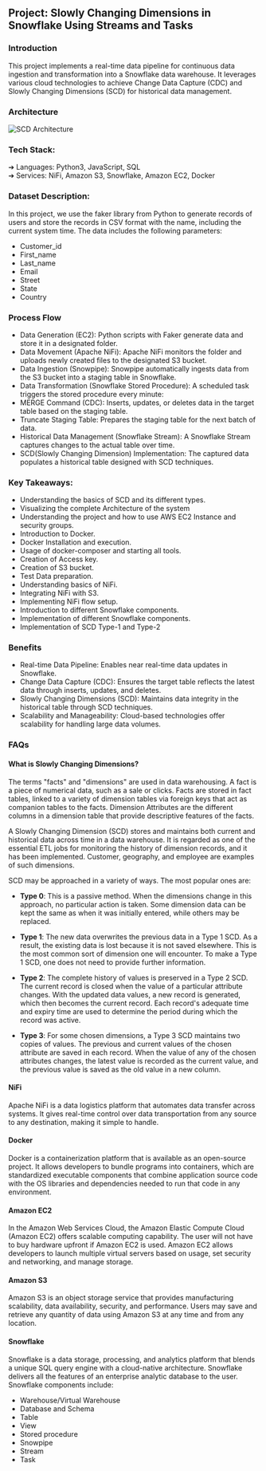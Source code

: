 ## Project: Slowly Changing Dimensions in Snowflake Using Streams and Tasks

### Introduction
This project implements a real-time data pipeline for continuous data ingestion and transformation into a Snowflake data warehouse. It leverages various cloud technologies to achieve Change Data Capture (CDC) and Slowly Changing Dimensions (SCD) for historical data management.

### Architecture
![SCD Architecture](https://github.com/user-attachments/assets/c585803e-72ad-4a31-af24-0bf7b03da265)


### Tech Stack:
➔ Languages: Python3, JavaScript, SQL </br>
➔ Services: NiFi, Amazon S3, Snowflake, Amazon EC2, Docker

### Dataset Description:
In this project, we use the faker library from Python to generate records of users and store the records in CSV format with the name, including the current system time. The data includes the following parameters:
- Customer_id
- First_name
- Last_name
- Email
- Street
- State
- Country

### Process Flow
- Data Generation (EC2): Python scripts with Faker generate data and store it in a designated folder.
- Data Movement (Apache NiFi): Apache NiFi monitors the folder and uploads newly created files to the designated S3 bucket.
- Data Ingestion (Snowpipe): Snowpipe automatically ingests data from the S3 bucket into a staging table in Snowflake.
- Data Transformation (Snowflake Stored Procedure): A scheduled task triggers the stored procedure every minute:
- MERGE Command (CDC): Inserts, updates, or deletes data in the target table based on the staging table.
- Truncate Staging Table: Prepares the staging table for the next batch of data.
- Historical Data Management (Snowflake Stream): A Snowflake Stream captures changes to the actual table over time.
- SCD(Slowly Changing Dimension) Implementation: The captured data populates a historical table designed with SCD techniques.

### Key Takeaways:
- Understanding the basics of SCD and its different types.
- Visualizing the complete Architecture of the system
- Understanding the project and how to use AWS EC2 Instance and security groups.
- Introduction to Docker.
- Docker Installation and execution.
- Usage of docker-composer and starting all tools.
- Creation of Access key.
- Creation of S3 bucket.
- Test Data preparation.
- Understanding basics of NiFi.
- Integrating NiFi with S3.
- Implementing NiFi flow setup.
- Introduction to different Snowflake components.
- Implementation of different Snowflake components.
- Implementation of SCD Type-1 and Type-2

### Benefits
- Real-time Data Pipeline: Enables near real-time data updates in Snowflake.
- Change Data Capture (CDC): Ensures the target table reflects the latest data through inserts, updates, and deletes.
- Slowly Changing Dimensions (SCD): Maintains data integrity in the historical table through SCD techniques.
- Scalability and Manageability: Cloud-based technologies offer scalability for handling large data volumes.

### FAQs

#### What is Slowly Changing Dimensions?
The terms "facts" and "dimensions" are used in data warehousing. A fact is a piece of numerical data, such as a sale or clicks. Facts are stored in fact tables, linked to a variety of dimension tables via foreign keys that act as companion tables to the facts. Dimension Attributes are the different columns in a dimension table that provide descriptive features of the facts.

A Slowly Changing Dimension (SCD) stores and maintains both current and historical data across time in a data warehouse. It is regarded as one of the essential ETL jobs for monitoring the history of dimension records, and it has been implemented. Customer, geography, and employee are examples of such dimensions.

SCD may be approached in a variety of ways. The most popular ones are:

- **Type 0**: This is a passive method. When the dimensions change in this approach, no particular
action is taken. Some dimension data can be kept the same as when it was initially entered,
while others may be replaced.

- **Type 1**: The new data overwrites the previous data in a Type 1 SCD. As a result, the existing data
is lost because it is not saved elsewhere. This is the most common sort of dimension one will
encounter. To make a Type 1 SCD, one does not need to provide further information.

- **Type 2**: The complete history of values is preserved in a Type 2 SCD. The current record is closed
when the value of a particular attribute changes. With the updated data values, a new record is
generated, which then becomes the current record. Each record's adequate time and expiry
time are used to determine the period during which the record was active.

- **Type 3**: For some chosen dimensions, a Type 3 SCD maintains two copies of values. The previous
and current values of the chosen attribute are saved in each record. When the value of any of
the chosen attributes changes, the latest value is recorded as the current value, and the
previous value is saved as the old value in a new column.

#### NiFi
Apache NiFi is a data logistics platform that automates data transfer across systems. It gives real-time control over data transportation from any source to any destination, making it simple to handle.

#### Docker
Docker is a containerization platform that is available as an open-source project. It allows developers to bundle programs into containers, which are standardized executable components that combine application source code with the OS libraries and dependencies needed to run that code in any environment.

#### Amazon EC2
In the Amazon Web Services Cloud, the Amazon Elastic Compute Cloud (Amazon EC2) offers scalable computing capability. The user will not have to buy hardware upfront if Amazon EC2 is used. Amazon EC2 allows developers to launch multiple virtual servers based on usage, set security and networking, and manage storage.

#### Amazon S3
Amazon S3 is an object storage service that provides manufacturing scalability, data availability, security, and performance. Users may save and retrieve any quantity of data using Amazon S3 at any time and from any location.

#### Snowflake
Snowflake is a data storage, processing, and analytics platform that blends a unique SQL query engine with a cloud-native architecture. Snowflake delivers all the features of an enterprise analytic database to the user. Snowflake components include:
- Warehouse/Virtual Warehouse
- Database and Schema
- Table
- View
- Stored procedure
- Snowpipe
- Stream
- Task

